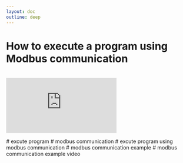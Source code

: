 ```yaml
---
layout: doc
outline: deep
---
```


# How to execute a program using Modbus communication

<br>

<iframe class="iframe-resources" src="https://rainbowco-my.sharepoint.com/:p:/g/personal/hyoin_rainbow-robotics_com/EYR-KL9VzM1OldlYzl2yP9QBvAMr-I1S4_SpWqevn6LfSQ?e=q7TI0B&amp;action=embedview&amp;wdbipreview=true&amp;wdAr=1.7777777777777777" frameborder="0"></iframe>

\# excute program
\# modbus communication
\# excute program using modbus communication
\# modbus communication example
\# modbus communication example video
